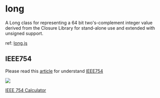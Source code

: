 # long

A Long class for representing a 64 bit two's-complement integer value derived from the Closure Library for stand-alone use and extended with unsigned support.

ref: [long.js](https://www.npmjs.com/package/long)

## IEEE754 

Please read this [article]((https://medium.com/starbugs/see-why-floating-point-error-can-not-be-avoided-from-ieee-754-809720b32175)) for understand [IEEE754](https://zh.wikipedia.org/wiki/IEEE_754)

![](https://res.wx.qq.com/op_res/Es_QOqoJrxq9VdEDWD4vrP34vr73D2xIe8rs-z_5IBY_oDoEgYzwtUiySIfedUb6)

[IEEE 754 Calculator](http://weitz.de/ieee/)